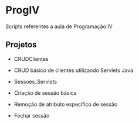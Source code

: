# ProgIV
Scripts referentes a aula de Programação IV

## Projetos

- CRUDClientes
    
 - CRUD básico de clientes utilizando Servlets Java

- Sessoes_Servlets
 - Criação de sessão básica
 - Remoção de atributo específico de sessão
 - Fechar sessão
